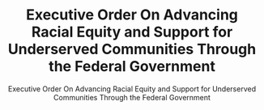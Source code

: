 ---
layout: resources-landing
title: "Executive Order On Advancing Racial Equity and Support for Underserved Communities Through the Federal Government"
subtitle: "Executive Order On Advancing Racial Equity and Support for Underserved Communities Through the Federal Government"
filters: federal-financial-assistance cfr executive-order external 2021
external_link: https://www.whitehouse.gov/briefing-room/presidential-actions/2021/01/20/executive-order-advancing-racial-equity-and-support-for-underserved-communities-through-the-federal-government/
---